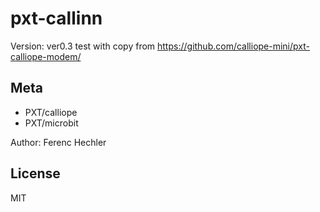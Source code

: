 # pxt-callinn

Version: ver0.3
test with copy from https://github.com/calliope-mini/pxt-calliope-modem/


## Meta

- PXT/calliope
- PXT/microbit

Author: Ferenc Hechler

## License

MIT